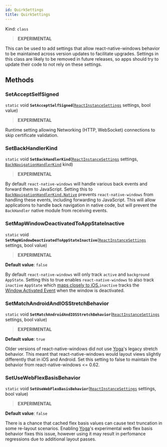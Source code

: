 ```yaml
---
id: QuirkSettings
title: QuirkSettings
---
```


Kind: `class`



> **EXPERIMENTAL**

This can be used to add settings that allow react-native-windows behavior to be maintained across version updates to facilitate upgrades. Settings in this class are likely to be removed in future releases, so apps should try to update their code to not rely on these settings.



## Methods
### SetAcceptSelfSigned
`static` void **`SetAcceptSelfSigned`**([`ReactInstanceSettings`](ReactInstanceSettings) settings, bool value)

> **EXPERIMENTAL**

Runtime setting allowing Networking (HTTP, WebSocket) connections to skip certificate validation.



### SetBackHandlerKind
`static` void **`SetBackHandlerKind`**([`ReactInstanceSettings`](ReactInstanceSettings) settings, [`BackNavigationHandlerKind`](BackNavigationHandlerKind) kind)

> **EXPERIMENTAL**

By default `react-native-windows` will handle various back events and forward them to JavaScript. Setting this to [`BackNavigationHandlerKind.Native`](BackNavigationHandlerKind#native) prevents `react-native-windows` from handling these events, including forwarding to JavaScript.  This will allow applications to handle back navigation in native code, but will prevent the `BackHandler` native module from receiving events.



### SetMapWindowDeactivatedToAppStateInactive
`static` void **`SetMapWindowDeactivatedToAppStateInactive`**([`ReactInstanceSettings`](ReactInstanceSettings) settings, bool value)

> **EXPERIMENTAL**

**Default value**: `false`

By default `react-native-windows` will only track `active` and `background` `AppState`. Setting this to true enables `react-native-windows` to also track `inactive` `AppState` which [maps closely to iOS.](https://reactnative.dev/docs/appstate)`inactive` tracks the [Window.Activated Event](https://docs.microsoft.com/uwp/api/windows.ui.core.corewindow.activated) when the window is deactivated.



### SetMatchAndroidAndIOSStretchBehavior
`static` void **`SetMatchAndroidAndIOSStretchBehavior`**([`ReactInstanceSettings`](ReactInstanceSettings) settings, bool value)

> **EXPERIMENTAL**

**Default value**: `true`

Older versions of react-native-windows did not use [Yoga](https://github.com/facebook/yoga)'s legacy stretch behavior. This meant that react-native-windows would layout views slightly differently that in iOS and Android.
Set this setting to false to maintain the behavior from react-native-windows <= 0.62.



### SetUseWebFlexBasisBehavior
`static` void **`SetUseWebFlexBasisBehavior`**([`ReactInstanceSettings`](ReactInstanceSettings) settings, bool value)

> **EXPERIMENTAL**

**Default value**: `false`

There is a chance that cached flex basis values can cause text truncation in some re-layout scenarios. Enabling [Yoga](https://github.com/facebook/yoga)'s experimental web flex basis behavior fixes this issue, however using it may result in perfomance regressions due to additional layout passes.




